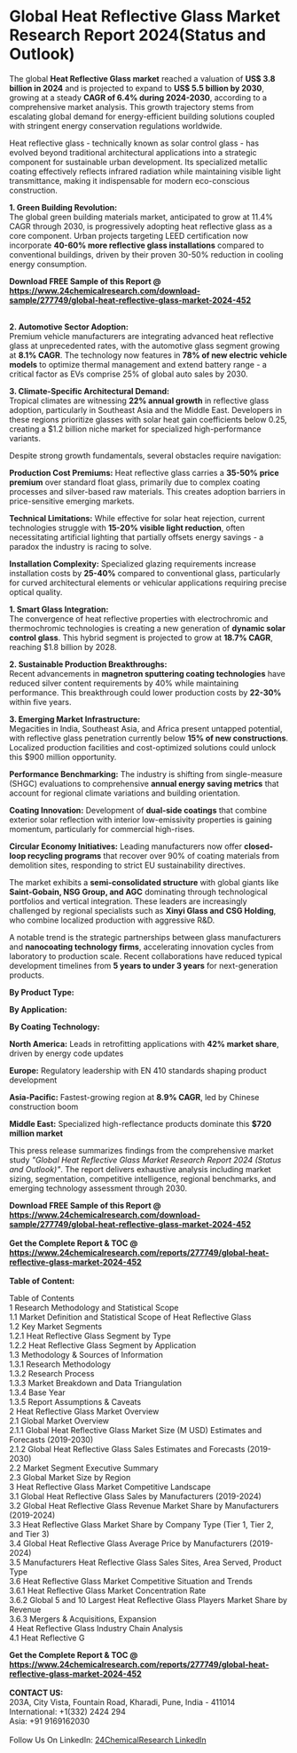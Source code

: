 <h1>Global Heat Reflective Glass Market Research Report 2024(Status and Outlook)</h1><p>The global <strong>Heat Reflective Glass market</strong> reached a valuation of <strong>US$ 3.8 billion in 2024</strong> and is projected to expand to <strong>US$ 5.5 billion by 2030</strong>, growing at a steady <strong>CAGR of 6.4% during 2024-2030</strong>, according to a comprehensive market analysis. This growth trajectory stems from escalating global demand for energy-efficient building solutions coupled with stringent energy conservation regulations worldwide.</p><p>Heat reflective glass - technically known as solar control glass - has evolved beyond traditional architectural applications into a strategic component for sustainable urban development. Its specialized metallic coating effectively reflects infrared radiation while maintaining visible light transmittance, making it indispensable for modern eco-conscious construction.</p><p><strong>1. Green Building Revolution:</strong><br>
The global green building materials market, anticipated to grow at 11.4% CAGR through 2030, is progressively adopting heat reflective glass as a core component. Urban projects targeting LEED certification now incorporate <strong>40-60% more reflective glass installations</strong> compared to conventional buildings, driven by their proven 30-50% reduction in cooling energy consumption.</p><div><b>Download FREE Sample of this Report @ 
            <a href="https://www.24chemicalresearch.com/download-sample/277749/global-heat-reflective-glass-market-2024-452">
            https://www.24chemicalresearch.com/download-sample/277749/global-heat-reflective-glass-market-2024-452</a></b></div><br><p><strong>2. Automotive Sector Adoption:</strong><br>
Premium vehicle manufacturers are integrating advanced heat reflective glass at unprecedented rates, with the automotive glass segment growing at <strong>8.1% CAGR</strong>. The technology now features in <strong>78% of new electric vehicle models</strong> to optimize thermal management and extend battery range - a critical factor as EVs comprise 25% of global auto sales by 2030.</p><p><strong>3. Climate-Specific Architectural Demand:</strong><br>
Tropical climates are witnessing <strong>22% annual growth</strong> in reflective glass adoption, particularly in Southeast Asia and the Middle East. Developers in these regions prioritize glasses with solar heat gain coefficients below 0.25, creating a $1.2 billion niche market for specialized high-performance variants.</p><p>Despite strong growth fundamentals, several obstacles require navigation:</p><p><strong>Production Cost Premiums:</strong> Heat reflective glass carries a <strong>35-50% price premium</strong> over standard float glass, primarily due to complex coating processes and silver-based raw materials. This creates adoption barriers in price-sensitive emerging markets.</p><p><strong>Technical Limitations:</strong> While effective for solar heat rejection, current technologies struggle with <strong>15-20% visible light reduction</strong>, often necessitating artificial lighting that partially offsets energy savings - a paradox the industry is racing to solve.</p><p><strong>Installation Complexity:</strong> Specialized glazing requirements increase installation costs by <strong>25-40%</strong> compared to conventional glass, particularly for curved architectural elements or vehicular applications requiring precise optical quality.</p><p><strong>1. Smart Glass Integration:</strong><br>
The convergence of heat reflective properties with electrochromic and thermochromic technologies is creating a new generation of <strong>dynamic solar control glass</strong>. This hybrid segment is projected to grow at <strong>18.7% CAGR</strong>, reaching $1.8 billion by 2028.</p><p><strong>2. Sustainable Production Breakthroughs:</strong><br>
Recent advancements in <strong>magnetron sputtering coating technologies</strong> have reduced silver content requirements by 40% while maintaining performance. This breakthrough could lower production costs by <strong>22-30%</strong> within five years.</p><p><strong>3. Emerging Market Infrastructure:</strong><br>
Megacities in India, Southeast Asia, and Africa present untapped potential, with reflective glass penetration currently below <strong>15% of new constructions</strong>. Localized production facilities and cost-optimized solutions could unlock this $900 million opportunity.</p><p><strong>Performance Benchmarking:</strong> The industry is shifting from single-measure (SHGC) evaluations to comprehensive <strong>annual energy saving metrics</strong> that account for regional climate variations and building orientation.</p><p><strong>Coating Innovation:</strong> Development of <strong>dual-side coatings</strong> that combine exterior solar reflection with interior low-emissivity properties is gaining momentum, particularly for commercial high-rises.</p><p><strong>Circular Economy Initiatives:</strong> Leading manufacturers now offer <strong>closed-loop recycling programs</strong> that recover over 90% of coating materials from demolition sites, responding to strict EU sustainability directives.</p><p>The market exhibits a <strong>semi-consolidated structure</strong> with global giants like <strong>Saint-Gobain, NSG Group, and AGC</strong> dominating through technological portfolios and vertical integration. These leaders are increasingly challenged by regional specialists such as <strong>Xinyi Glass and CSG Holding</strong>, who combine localized production with aggressive R&amp;D.</p><p>A notable trend is the strategic partnerships between glass manufacturers and <strong>nanocoating technology firms</strong>, accelerating innovation cycles from laboratory to production scale. Recent collaborations have reduced typical development timelines from <strong>5 years to under 3 years</strong> for next-generation products.</p><p><strong>By Product Type:</strong></p><p><strong>By Application:</strong></p><p><strong>By Coating Technology:</strong></p><p><strong>North America:</strong> Leads in retrofitting applications with <strong>42% market share</strong>, driven by energy code updates</p><p><strong>Europe:</strong> Regulatory leadership with EN 410 standards shaping product development</p><p><strong>Asia-Pacific:</strong> Fastest-growing region at <strong>8.9% CAGR</strong>, led by Chinese construction boom</p><p><strong>Middle East:</strong> Specialized high-reflectance products dominate this <strong>$720 million market</strong></p><p>This press release summarizes findings from the comprehensive market study <em>"Global Heat Reflective Glass Market Research Report 2024 (Status and Outlook)"</em>. The report delivers exhaustive analysis including market sizing, segmentation, competitive intelligence, regional benchmarks, and emerging technology assessment through 2030.</p><div><b>Download FREE Sample of this Report @ 
            <a href="https://www.24chemicalresearch.com/download-sample/277749/global-heat-reflective-glass-market-2024-452">
            https://www.24chemicalresearch.com/download-sample/277749/global-heat-reflective-glass-market-2024-452</a></b></div><br><div><b>Get the Complete Report & TOC @ 
            <a href="https://www.24chemicalresearch.com/reports/277749/global-heat-reflective-glass-market-2024-452">
            https://www.24chemicalresearch.com/reports/277749/global-heat-reflective-glass-market-2024-452</a></b></div><br>
            <b>Table of Content:</b><p>Table of Contents<br />
1 Research Methodology and Statistical Scope<br />
1.1 Market Definition and Statistical Scope of Heat Reflective Glass<br />
1.2 Key Market Segments<br />
1.2.1 Heat Reflective Glass Segment by Type<br />
1.2.2 Heat Reflective Glass Segment by Application<br />
1.3 Methodology & Sources of Information<br />
1.3.1 Research Methodology<br />
1.3.2 Research Process<br />
1.3.3 Market Breakdown and Data Triangulation<br />
1.3.4 Base Year<br />
1.3.5 Report Assumptions & Caveats<br />
2 Heat Reflective Glass Market Overview<br />
2.1 Global Market Overview<br />
2.1.1 Global Heat Reflective Glass Market Size (M USD) Estimates and Forecasts (2019-2030)<br />
2.1.2 Global Heat Reflective Glass Sales Estimates and Forecasts (2019-2030)<br />
2.2 Market Segment Executive Summary<br />
2.3 Global Market Size by Region<br />
3 Heat Reflective Glass Market Competitive Landscape<br />
3.1 Global Heat Reflective Glass Sales by Manufacturers (2019-2024)<br />
3.2 Global Heat Reflective Glass Revenue Market Share by Manufacturers (2019-2024)<br />
3.3 Heat Reflective Glass Market Share by Company Type (Tier 1, Tier 2, and Tier 3)<br />
3.4 Global Heat Reflective Glass Average Price by Manufacturers (2019-2024)<br />
3.5 Manufacturers Heat Reflective Glass Sales Sites, Area Served, Product Type<br />
3.6 Heat Reflective Glass Market Competitive Situation and Trends<br />
3.6.1 Heat Reflective Glass Market Concentration Rate<br />
3.6.2 Global 5 and 10 Largest Heat Reflective Glass Players Market Share by Revenue<br />
3.6.3 Mergers & Acquisitions, Expansion<br />
4 Heat Reflective Glass Industry Chain Analysis<br />
4.1 Heat Reflective G</p><div><b>Get the Complete Report & TOC @ 
            <a href="https://www.24chemicalresearch.com/reports/277749/global-heat-reflective-glass-market-2024-452">
            https://www.24chemicalresearch.com/reports/277749/global-heat-reflective-glass-market-2024-452</a></b></div><br><b>CONTACT US:</b><br>
            203A, City Vista, Fountain Road, Kharadi, Pune, India - 411014<br>
            International: +1(332) 2424 294<br>
            Asia: +91 9169162030 <br><br>
            Follow Us On LinkedIn: <a href="https://www.linkedin.com/company/24chemicalresearch/">24ChemicalResearch LinkedIn</a>